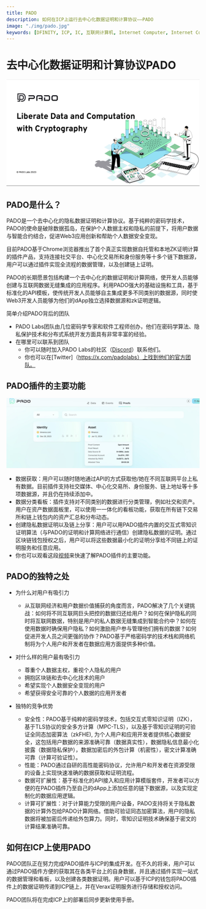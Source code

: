 ```yaml
---
title: PADO
description: 如何在ICP上运行去中心化数据证明和计算协议——PADO
image: "./img/pado.jpg"
keywords: [DFINITY, ICP, IC, 互联网计算机, Internet Computer, Internet Computer Protocol, Web3, Crypto, Blockchain, 区块链, 加密货币, DApp, 去中心化, 去中心化应用, developer, PADO, startup, zk, MPC, FHE, data, Discord, Slack, decentralized]
---
```


# 去中心化数据证明和计算协议PADO

![PADO](./img/pado.jpg)

## PADO是什么？

PADO是一个去中心化的隐私数据证明和计算协议。基于纯粹的密码学技术，PADO的使命是破除数据孤岛，在保护个人数据主权和隐私的前提下，将用户数据与智能合约结合，促进Web3应用创新和帮助个人数据安全变现。

目前PADO基于Chrome浏览器推出了首个真正实现数据自托管和本地ZK证明计算的插件产品，支持连接社交平台、中心化交易所和身份服务等十多个链下数据源，用户可以通过插件实现全流程的数据管理，以及创建链上证明。

PADO的长期愿景包括构建一个去中心化的数据证明和计算网络，使开发人员能够创建与互联网数据无缝集成的应用程序。利用PADO强大的基础设施和工具，基于标准化的API模板，使传统开发人员能够自主集成更多不同类别的数据源，同时使Web3开发人员能够为他们的dApp独立选择数据源和zk证明逻辑。

简单介绍PADO背后的团队
  + PADO Labs团队由几位密码学专家和软件工程师创办，他们在密码学算法、隐私保护技术和分布式系统开发方面具有非常丰富的经验。
+ 在哪里可以联系到团队
  + 你可以随时加入PADO Labs的社区（[Discord](https://discord.gg/YxJftNRxhh)）联系他们。
  + 你也可以在[Twitter]（https://x.com/padolabs）上找到他们的官方团队。

## PADO插件的主要功能

![extension](./img/extension1.jpg)
- 数据获取：用户可以随时随地通过API的方式获取他/她在不同互联网平台上私有数据。目前插件支持社交媒体、中心化交易所、身份服务、链上地址等十多项数据源，并且仍在持续添加中。
- 数据分类看板：插件支持对不同类别的数据进行分类管理，例如社交和资产。用户在资产数据面板里，可以使用一一体化的看板功能，获取在所有链下交易所和链上钱包内的资产汇总和分布动态。
- 创建隐私数据证明以及链上分享：用户可以用PADO插件内置的交互式零知识证明算法（与PADO的证明和计算网络进行通信）创建隐私数据的证明。通过区块链钱包授权之后，用户可以将这些数据最小化的证明分享给不同链上的证明服务和任意应用。
- 你也可以观看这段[视频](https://youtu.be/3FjqI6uBVEs)来快速了解PADO插件的主要功能。

## PADO的独特之处

- 为什么对用户有吸引力
  - 从互联网经济和用户数据价值捕获的角度而言，PADO解决了几个关键挑战：如何将不同互联网巨头把控的数据归还给用户？如何在保护隐私的同时将互联网数据，特别是用户的私人数据无缝集成到智能合约中？如何在使用数据时确保用户隐私？如何激励用户参与管理他们拥有的数据？如何促进开发人员之间更强的协作？PADO基于严格密码学的技术栈和网络机制将为个人用户和开发者在数据应用方面提供多种价值。

- 对什么样的用户最有吸引力
  - 尊重个人数据主权，重视个人隐私的用户
  - 拥抱区块链和去中心化技术的用户
  - 希望实现个人数据安全变现的用户
  - 希望获得安全可靠的个人数据的应用开发者

- 独特的竞争优势
  - 安全性：PADO基于纯粹的密码学技术，包括交互式零知识证明（IZK），基于TLS协议的安全多方计算（MPC-TLS），以及基于零知识证明的可验证全同态加密算法（zkFHE), 为个人用户和应用开发者提供核心数据安全，这包括用户数据的来源准确可靠（数据真实性），数据隐私信息最小化披露（数据隐私保护），数据加密后的外包计算（机密性），密文计算准确可靠（计算可验证性）。
  - 性能：PADO通过自研的高性能密码协议，允许用户和开发者在资源受限的设备上实现快速准确的数据获取和证明流程。
  - 数据可扩展性：基于标准化的API接入和应用计算模版套件，开发者可以方便的在PADO插件乃至自己的dApp上添加任意的链下数据源，以及实现定制化的数据应用逻辑。
  - 计算可扩展性：对于计算能力受限的用户设备，PADO支持将关于隐私数据的计算外包给PADO计算网络。借助可验证同态加密算法，用户的隐私数据将被加密后传递给外包算力。同时，零知识证明技术确保基于密文的计算结果准确可靠。

## 如何在ICP上使用PADO

PADO团队正在努力完成PADO插件与ICP的集成开发。在不久的将来，用户可以通过PADO插件方便的获取其在各类平台上的自身数据，并且通过插件实现一站式的数据管理和看板，以及创建各类数据证明。用户可以基于ICP的钱包将PADO插件上的数据证明传递到ICP链上，并在Verax证明服务进行存储和授权访问。

PADO团队将在完成ICP上的部署后同步更新使用手册。
